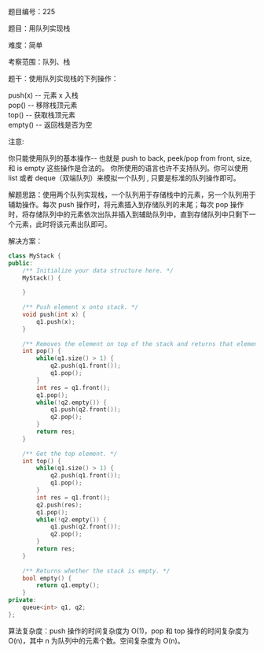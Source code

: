 题目编号：225

题目：用队列实现栈

难度：简单

考察范围：队列、栈

题干：使用队列实现栈的下列操作：

push(x) -- 元素 x 入栈  
pop() -- 移除栈顶元素  
top() -- 获取栈顶元素  
empty() -- 返回栈是否为空  

注意:

你只能使用队列的基本操作-- 也就是 push to back, peek/pop from front, size, 和 is empty 这些操作是合法的。
你所使用的语言也许不支持队列。你可以使用 list 或者 deque（双端队列）来模拟一个队列 , 只要是标准的队列操作即可。

解题思路：使用两个队列实现栈，一个队列用于存储栈中的元素，另一个队列用于辅助操作。每次 push 操作时，将元素插入到存储队列的末尾；每次 pop 操作时，将存储队列中的元素依次出队并插入到辅助队列中，直到存储队列中只剩下一个元素，此时将该元素出队即可。

解决方案：

```cpp
class MyStack {
public:
    /** Initialize your data structure here. */
    MyStack() {
        
    }
    
    /** Push element x onto stack. */
    void push(int x) {
        q1.push(x);
    }
    
    /** Removes the element on top of the stack and returns that element. */
    int pop() {
        while(q1.size() > 1) {
            q2.push(q1.front());
            q1.pop();
        }
        int res = q1.front();
        q1.pop();
        while(!q2.empty()) {
            q1.push(q2.front());
            q2.pop();
        }
        return res;
    }
    
    /** Get the top element. */
    int top() {
        while(q1.size() > 1) {
            q2.push(q1.front());
            q1.pop();
        }
        int res = q1.front();
        q2.push(res);
        q1.pop();
        while(!q2.empty()) {
            q1.push(q2.front());
            q2.pop();
        }
        return res;
    }
    
    /** Returns whether the stack is empty. */
    bool empty() {
        return q1.empty();
    }
private:
    queue<int> q1, q2;
};
```

算法复杂度：push 操作的时间复杂度为 O(1)，pop 和 top 操作的时间复杂度为 O(n)，其中 n 为队列中的元素个数。空间复杂度为 O(n)。